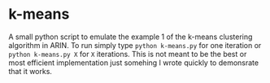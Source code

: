 # k-means
A small python script to emulate the example 1 of the k-means clustering algorithm in ARIN.
To run simply type `python k-means.py` for one iteration or `python k-means.py X` for `X` iterations.
This is not meant to be the best or most efficient implementation just somehing I wrote quickly to demonsrate that it works.

